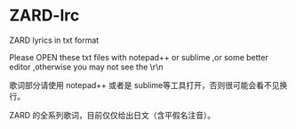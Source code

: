 ZARD-lrc
========

ZARD lyrics in txt format

Please OPEN these txt files with notepad++ or sublime ,or some better editor ,otherwise you may not see the \r\n

歌词部分请使用 notepad++ 或者是 sublime等工具打开，否则很可能会看不见换行。

ZARD 的全系列歌词，目前仅仅给出日文（含平假名注音）。